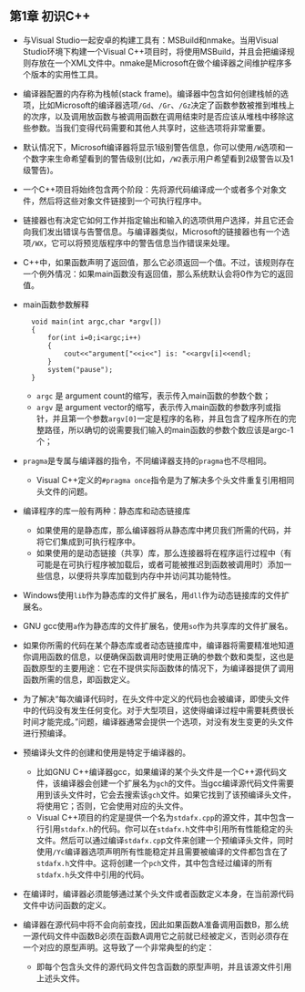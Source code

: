 ## 第1章 初识C++
- 与Visual Studio一起安卓的构建工具有：MSBuild和nmake。当用Visual Studio环境下构建一个Visual C++项目时，将使用MSBuild，并且会把编译规则存放在一个XML文件中。nmake是Microsoft在做个编译器之间维护程序多个版本的实用性工具。
- 编译器配置的内存称为栈帧(stack frame)。编译器中包含如何创建栈帧的选项，比如Microsoft的编译器选项`/Gd`、`/Gr`、`/Gz`决定了函数参数被推到堆栈上的次序，以及调用放函数与被调用函数在调用结束时是否应该从堆栈中移除这些参数。当我们变得代码需要和其他人共享时，这些选项将非常重要。
- 默认情况下，Microsoft编译器将显示1级别警告信息，你可以使用`/W`选项和一个数字来生命希望看到的警告级别(比如，`/W2`表示用户希望看到2级警告以及1级警告)。
- 一个C++项目将始终包含两个阶段：先将源代码编译成一个或者多个对象文件，然后将这些对象文件链接到一个可执行程序中。
- 链接器也有决定它如何工作并指定输出和输入的选项供用户选择，并且它还会向我们发出错误与告警信息。与编译器类似，Microsoft的链接器也有一个选项`/WX`，它可以将预览版程序中的警告信息当作错误来处理。
- C++中，如果函数声明了返回值，那么它必须返回一个值。不过，该规则存在一个例外情况：如果main函数没有返回值，那么系统默认会将0作为它的返回值。
- main函数参数解释

        void main(int argc,char *argv[])
        {
            for(int i=0;i<argc;i++)
            {
                cout<<"argument["<<i<<"] is: "<<argv[i]<<endl;
            }
            system("pause");
        }
	- `argc` 是 argument count的缩写，表示传入main函数的参数个数；
	- `argv` 是 argument vector的缩写，表示传入main函数的参数序列或指针，并且第一个参数`argv[0]`一定是程序的名称，并且包含了程序所在的完整路径，所以确切的说需要我们输入的main函数的参数个数应该是argc-1个；
- `pragma`是专属与编译器的指令，不同编译器支持的`pragma`也不尽相同。
	- Visual C++定义的`#pragma once`指令是为了解决多个头文件重复引用相同头文件的问题。
- 编译程序的库一般有两种：静态库和动态链接库
	- 如果使用的是静态库，那么编译器将从静态库中拷贝我们所需的代码，并将它们集成到可执行程序中。
	- 如果使用的是动态链接（共享）库，那么连接器将在程序运行过程中（有可能是在可执行程序被加载后，或者可能被推迟到函数被调用时）添加一些信息，以便将共享库加载到内存中并访问其功能特性。
- Windows使用`lib`作为静态库的文件扩展名，用`dll`作为动态链接库的文件扩展名。
- GNU gcc使用`a`作为静态库的文件扩展名，使用`so`作为共享库的文件扩展名。
- 如果你所需的代码在某个静态库或者动态链接库中，编译器将需要精准地知道你调用函数的信息，以便确保函数调用时使用正确的参数个数和类型，这也是函数原型的主要用途：它在不提供实际函数体的情况下，为编译器提供了调用函数所需的信息，即函数定义。
- 为了解决“每次编译代码时，在头文件中定义的代码也会被编译，即使头文件中的代码没有发生任何变化。对于大型项目，这使得编译过程中需要耗费很长时间才能完成。”问题，编译器通常会提供一个选项，对没有发生变更的头文件进行预编译。
- 预编译头文件的创建和使用是特定于编译器的。
	- 比如GNU C++编译器gcc，如果编译的某个头文件是一个C++源代码文件，该编译器会创建一个扩展名为`gch`的文件。当gcc编译源代码文件需要用到该头文件时，它会去搜索该`gch`文件。如果它找到了该预编译头文件，将使用它；否则，它会使用对应的头文件。
	- Visual C++项目的约定是提供一个名为`stdafx.cpp`的源文件，其中包含一行引用`stdafx.h`的代码。你可以在`stdafx.h`文件中引用所有性能稳定的头文件。然后可以通过编译`stdafx.cp`p文件来创建一个预编译头文件，同时使用`/Yc`编译器选项声明所有性能稳定并且需要被编译的文件都包含在了`stdafx.h`文件中。这将创建一个`pch`文件，其中包含经过编译的所有`stdafx.h`头文件中引用的代码。
- 在编译时，编译器必须能够通过某个头文件或者函数定义本身，在当前源代码文件中访问函数的定义。
- 编译器在源代码中将不会向前查找，因此如果函数A准备调用函数B，那么统一源代码文件中函数B必须在函数A调用它之前就已经被定义，否则必须存在一个对应的原型声明。这导致了一个非常典型的约定：
	- 即每个包含头文件的源代码文件包含函数的原型声明，并且该源文件引用上述头文件。